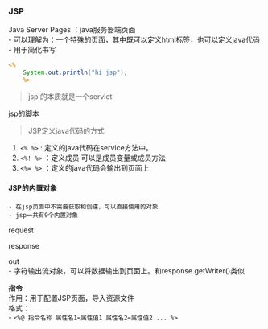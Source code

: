 ### JSP  

 Java Server Pages ：java服务器端页面  
 	- 可以理解为：一个特殊的页面，其中既可以定义html标签，也可以定义java代码  
	- 用于简化书写  

```jsp
<%
	System.out.println("hi jsp");
	%>
```
> jsp 的本质就是一个servlet  

jsp的脚本  

> JSP定义java代码的方式  

1. `<% %>` : 定义的java代码在service方法中。   
2. `<%! %>` ：定义成员 可以是成员变量或成员方法   
3. `<%= %>`  ：定义的java代码会输出到页面上   

#### JSP的内置对象  
	- 在jsp页面中不需要获取和创建，可以直接使用的对象  
	- jsp一共有9个内置对象  

request  

response  

out  
	- 字符输出流对象，可以将数据输出到页面上。和response.getWriter()类似  

**指令**  
作用：用于配置JSP页面，导入资源文件  
格式：  
	- `<%@ 指令名称 属性名1=属性值1 属性名2=属性值2 ... %>`  

